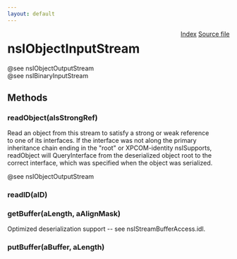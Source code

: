 ```yaml
---
layout: default
---
```

<div class='links' style='float:right'><a href="../index.html">Index</a>
<a href="http://dxr.mozilla.org/mozilla-central/source/xpcom/io/nsIObjectInputStream.idl">Source file</a>
</div>

# nsIObjectInputStream #
  
@see nsIObjectOutputStream  
@see nsIBinaryInputStream  
  

## Methods ##

### readObject(aIsStrongRef) ###
  
Read an object from this stream to satisfy a strong or weak reference  
to one of its interfaces.  If the interface was not along the primary  
inheritance chain ending in the "root" or XPCOM-identity nsISupports,  
readObject will QueryInterface from the deserialized object root to the  
correct interface, which was specified when the object was serialized.  
  
@see nsIObjectOutputStream  
  

### readID(aID) ###

### getBuffer(aLength, aAlignMask) ###
  
Optimized deserialization support -- see nsIStreamBufferAccess.idl.  
  

### putBuffer(aBuffer, aLength) ###
